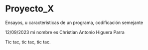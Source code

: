 # Proyecto_X
Ensayos, u caracteristicas de un programa, codificación semejante


12/09/2023
mi nombre es Christian Antonio Higuera Parra

Tic tac, tic tac, tic tac.